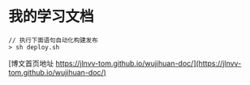 # 我的学习文档


```
// 执行下面语句自动化构建发布
> sh deploy.sh    
```

[博文首页地址 https://jlnvv-tom.github.io/wujihuan-doc/](https://jlnvv-tom.github.io/wujihuan-doc/)
